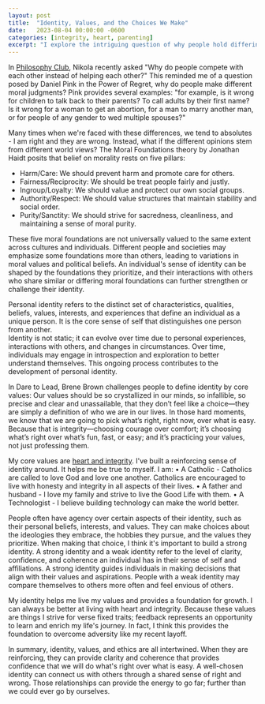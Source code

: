```yaml
---
layout: post
title:  "Identity, Values, and the Choices We Make"
date:   2023-08-04 00:00:00 -0600
categories: [integrity, heart, parenting]
excerpt: "I explore the intriguing question of why people hold differing moral judgments. Drawing inspiration from Daniel Pink's observations, I delve into the diversity of moral values and the role of personal identity. Through the lens of the Moral Foundations theory and insights from Brene Brown, I examine how conscious cultivation of core values can strengthen identity, guide ethical decisions, and offer a resilient foundation in overcoming life's challenges."
---
```

In [Philosophy Club](https://www.facebook.com/groups/697782017619644/posts/1384069062324266/?__cft__[0]=AZVS3j0VgZ0lVby1067q1jloX9EhyPKaYwDtB8lfY0xsUg8zCaIbjRPlGo6PNy4DjSm15WEksvYWES_NnH6QBB7oyfAckkGlsOmMnj79fg0mebWhO7KkxMLgdmHx8TbiaLlf-cqJXkvo4ZUPizkQJae9&__tn__=%2CO%2CP-R), Nikola recently asked "Why do people compete with each other instead of helping each other?"  This reminded me of a question posed by Daniel Pink in the Power of Regret, why do people make different moral judgments?  Pink provides several examples: "for example, is it wrong for children to talk back to their parents?  To call adults by their first name? Is it wrong for a woman to get an abortion, for a man to marry another man, or for people of any gender to wed multiple spouses?"

Many times when we're faced with these differences, we tend to absolutes - I am right and they are wrong.  Instead, what if the different opinions stem from different world views?  The Moral Foundations theory by Jonathan Haidt posits that belief on morality rests on five pillars:
- Harm/Care: We should prevent harm and promote care for others. 
- Fairness/Reciprocity: We should be treat people fairly and justly. 
- Ingroup/Loyalty: We should value and protect our own social groups. 
- Authority/Respect: We should value structures that maintain stability and social order.
- Purity/Sanctity: We should strive for sacredness, cleanliness, and maintaining a sense of moral purity.

These five moral foundations are not universally valued to the same extent across cultures and individuals. Different people and societies may emphasize some foundations more than others, leading to variations in moral values and political beliefs.  An individual's sense of identity can be shaped by the foundations they prioritize, and their interactions with others who share similar or differing moral foundations can further strengthen or challenge their identity.

Personal identity refers to the distinct set of characteristics, qualities, beliefs, values, interests, and experiences that define an individual as a unique person. It is the core sense of self that distinguishes one person from another.  
Identity is not static; it can evolve over time due to personal experiences, interactions with others, and changes in circumstances.  Over time, individuals may engage in introspection and exploration to better understand themselves. This ongoing process contributes to the development of personal identity.

In Dare to Lead, Brene Brown challenges people to define identity by core values: 
Our values should be so crystallized in our minds, so infallible, so precise and clear and unassailable, that they don’t feel like a choice—they are simply a definition of who we are in our lives. In those hard moments, we know that we are going to pick what’s right, right now, over what is easy. Because that is integrity—choosing courage over comfort; it’s choosing what’s right over what’s fun, fast, or easy; and it’s practicing your values, not just professing them.

My core values are [heart and integrity](https://www.linkedin.com/pulse/my-core-values-integrity-heart-avi-sujeeth/).  I've built a reinforcing sense of identity around.  It helps me be true to myself.  I am:
	• A Catholic - Catholics are called to love God and love one another.  Catholics are encouraged to live with honesty and integrity in all aspects of their lives. 
	• A father and husband - I love my family and strive to live the Good Life with them.
	• A Technologist - I believe building technology can make the world better.

People often have agency over certain aspects of their identity, such as their personal beliefs, interests, and values. They can make choices about the ideologies they embrace, the hobbies they pursue, and the values they prioritize.   When making that choice, I think it's important to build a strong identity.  A strong identity and a weak identity refer to the level of clarity, confidence, and coherence an individual has in their sense of self and affiliations.  A strong identity guides individuals in making decisions that align with their values and aspirations.  People with a weak identity may compare themselves to others more often and feel envious of others.  

My identity helps me live my values and provides a foundation for growth.  I can always be better at living with heart and integrity.  Because these values are things I strive for verse fixed traits; feedback represents an opportunity to learn and enrich my life's journey.  In fact, I think this provides the foundation to overcome adversity like my recent layoff.

In summary, identity, values, and ethics are all intertwined.  When they are reinforcing, they can provide clarity and coherence that provides confidence that we will do what's right over what is easy.  A well-chosen identity can connect us with others through a shared sense of right and wrong.  Those relationships can provide the energy to go far; further than we could ever go by ourselves.